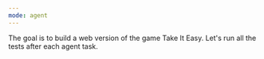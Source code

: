 ```yaml
---
mode: agent
---
```

The goal is to build a web version of the game Take It Easy.
Let's run all the tests after each agent task.